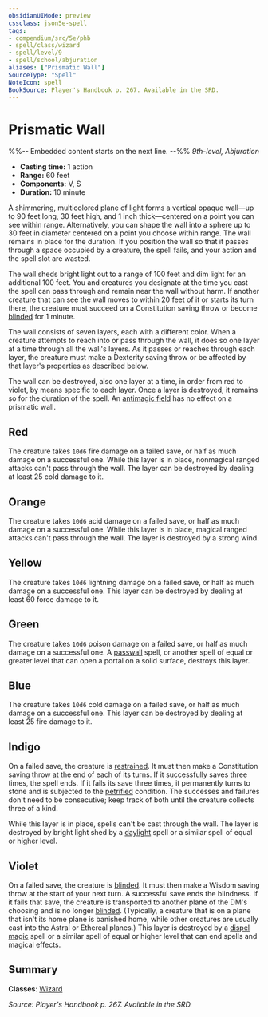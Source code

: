 ```yaml
---
obsidianUIMode: preview
cssclass: json5e-spell
tags:
- compendium/src/5e/phb
- spell/class/wizard
- spell/level/9
- spell/school/abjuration
aliases: ["Prismatic Wall"]
SourceType: "Spell"
NoteIcon: spell
BookSource: Player's Handbook p. 267. Available in the SRD.
---
```

# Prismatic Wall
%%-- Embedded content starts on the next line. --%%
*9th-level, Abjuration*  

- **Casting time:** 1 action
- **Range:** 60 feet
- **Components:** V, S
- **Duration:** 10 minute

A shimmering, multicolored plane of light forms a vertical opaque wall—up to 90 feet long, 30 feet high, and 1 inch thick—centered on a point you can see within range. Alternatively, you can shape the wall into a sphere up to 30 feet in diameter centered on a point you choose within range. The wall remains in place for the duration. If you position the wall so that it passes through a space occupied by a creature, the spell fails, and your action and the spell slot are wasted.

The wall sheds bright light out to a range of 100 feet and dim light for an additional 100 feet. You and creatures you designate at the time you cast the spell can pass through and remain near the wall without harm. If another creature that can see the wall moves to within 20 feet of it or starts its turn there, the creature must succeed on a Constitution saving throw or become [blinded](/2-Mechanics/CLI/rules/conditions.md#blinded) for 1 minute.

The wall consists of seven layers, each with a different color. When a creature attempts to reach into or pass through the wall, it does so one layer at a time through all the wall's layers. As it passes or reaches through each layer, the creature must make a Dexterity saving throw or be affected by that layer's properties as described below.

The wall can be destroyed, also one layer at a time, in order from red to violet, by means specific to each layer. Once a layer is destroyed, it remains so for the duration of the spell. An [antimagic field](/2-Mechanics/CLI/spells/antimagic-field.md) has no effect on a prismatic wall.

## Red

The creature takes `10d6` fire damage on a failed save, or half as much damage on a successful one. While this layer is in place, nonmagical ranged attacks can't pass through the wall. The layer can be destroyed by dealing at least 25 cold damage to it.

## Orange

The creature takes `10d6` acid damage on a failed save, or half as much damage on a successful one. While this layer is in place, magical ranged attacks can't pass through the wall. The layer is destroyed by a strong wind.

## Yellow

The creature takes `10d6` lightning damage on a failed save, or half as much damage on a successful one. This layer can be destroyed by dealing at least 60 force damage to it.

## Green

The creature takes `10d6` poison damage on a failed save, or half as much damage on a successful one. A [passwall](/2-Mechanics/CLI/spells/passwall.md) spell, or another spell of equal or greater level that can open a portal on a solid surface, destroys this layer.

## Blue

The creature takes `10d6` cold damage on a failed save, or half as much damage on a successful one. This layer can be destroyed by dealing at least 25 fire damage to it.

## Indigo

On a failed save, the creature is [restrained](/2-Mechanics/CLI/rules/conditions.md#restrained). It must then make a Constitution saving throw at the end of each of its turns. If it successfully saves three times, the spell ends. If it fails its save three times, it permanently turns to stone and is subjected to the [petrified](/2-Mechanics/CLI/rules/conditions.md#petrified) condition. The successes and failures don't need to be consecutive; keep track of both until the creature collects three of a kind.

While this layer is in place, spells can't be cast through the wall. The layer is destroyed by bright light shed by a [daylight](/2-Mechanics/CLI/spells/daylight.md) spell or a similar spell of equal or higher level.

## Violet

On a failed save, the creature is [blinded](/2-Mechanics/CLI/rules/conditions.md#blinded). It must then make a Wisdom saving throw at the start of your next turn. A successful save ends the blindness. If it fails that save, the creature is transported to another plane of the DM's choosing and is no longer [blinded](/2-Mechanics/CLI/rules/conditions.md#blinded). (Typically, a creature that is on a plane that isn't its home plane is banished home, while other creatures are usually cast into the Astral or Ethereal planes.) This layer is destroyed by a [dispel magic](/2-Mechanics/CLI/spells/dispel-magic.md) spell or a similar spell of equal or higher level that can end spells and magical effects.

## Summary

**Classes**: [Wizard](/2-Mechanics/CLI/classes/wizard.md)

*Source: Player's Handbook p. 267. Available in the SRD.*